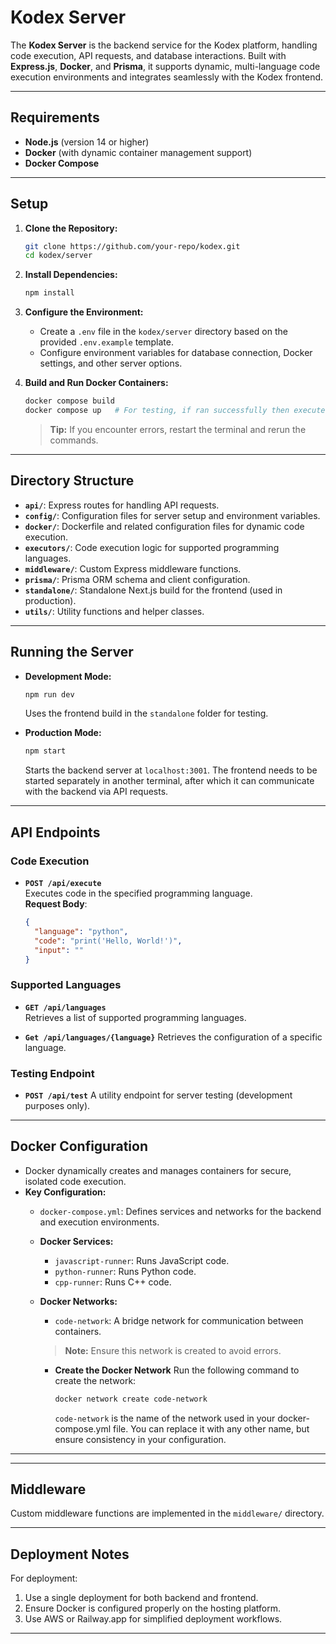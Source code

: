 # Kodex Server

The **Kodex Server** is the backend service for the Kodex platform, handling code execution, API requests, and database interactions. Built with **Express.js**, **Docker**, and **Prisma**, it supports dynamic, multi-language code execution environments and integrates seamlessly with the Kodex frontend.

---

## Requirements

- **Node.js** (version 14 or higher)
- **Docker** (with dynamic container management support)
- **Docker Compose**

---

## Setup

1. **Clone the Repository:**

   ```bash
   git clone https://github.com/your-repo/kodex.git
   cd kodex/server
   ```

2. **Install Dependencies:**

   ```bash
   npm install
   ```

3. **Configure the Environment:**

   - Create a `.env` file in the `kodex/server` directory based on the provided `.env.example` template.
   - Configure environment variables for database connection, Docker settings, and other server options.

4. **Build and Run Docker Containers:**

   ```bash
   docker compose build
   docker compose up   # For testing, if ran successfully then execute `docker compose down`
   ```
   > **Tip:** If you encounter errors, restart the terminal and rerun the commands.

---

## Directory Structure

- **`api/`**: Express routes for handling API requests.
- **`config/`**: Configuration files for server setup and environment variables.
- **`docker/`**: Dockerfile and related configuration files for dynamic code execution.
- **`executors/`**: Code execution logic for supported programming languages.
- **`middleware/`**: Custom Express middleware functions.
- **`prisma/`**: Prisma ORM schema and client configuration.
- **`standalone/`**: Standalone Next.js build for the frontend (used in production).
- **`utils/`**: Utility functions and helper classes.

---

## Running the Server

- **Development Mode:**
   ```bash
   npm run dev
   ```
   Uses the frontend build in the `standalone` folder for testing.

- **Production Mode:**
   ```bash
   npm start
   ```
   Starts the backend server at `localhost:3001`. The frontend needs to be started separately in another terminal, after which it can communicate with the backend via API requests.

---

## API Endpoints

### **Code Execution**

- **`POST /api/execute`**  
  Executes code in the specified programming language.  
  **Request Body**:
  ```json
  {
    "language": "python",
    "code": "print('Hello, World!')",
    "input": ""
  }
  ```

### **Supported Languages**

- **`GET /api/languages`**  
  Retrieves a list of supported programming languages.

- **`Get /api/languages/{language}`**
  Retrieves the configuration of a specific language.

### **Testing Endpoint**

- **`POST /api/test`**
  A utility endpoint for server testing (development purposes only).

---

## Docker Configuration

- Docker dynamically creates and manages containers for secure, isolated code execution.
- **Key Configuration:**
  - `docker-compose.yml`: Defines services and networks for the backend and execution environments.
  - **Docker Services:**
    - `javascript-runner`: Runs JavaScript code.
    - `python-runner`: Runs Python code.
    - `cpp-runner`: Runs C++ code.
  - **Docker Networks:**
    - `code-network`: A bridge network for communication between containers.
    > **Note:** Ensure this network is created to avoid errors.

    - **Create the Docker Network**
        Run the following command to create the network:
        ```bash
        docker network create code-network
        ```
        `code-network` is the name of the network used in your docker-compose.yml file. You can replace it with any other name, but ensure consistency in your configuration.

---

<!-- ## Prisma Setup

Prisma is used for seamless database interactions.

- **Schema Location:** `prisma/schema.prisma`
- **Client Configuration:** Generated in `node_modules/.prisma/client`.
- **Database Connection:** Defined in the `.env` file.

**Common Commands:**
```bash
# Generate Prisma client
npx prisma generate

# Apply database migrations
npx prisma migrate dev
``` -->

---

## Middleware

Custom middleware functions are implemented in the `middleware/` directory.

<!-- - **Authentication Middleware:** Configured in `middleware/authMiddleware.js`.
  - Ensures requests are authorized where required. -->

---

## Deployment Notes

For deployment:
1. Use a single deployment for both backend and frontend.
2. Ensure Docker is configured properly on the hosting platform.
3. Use AWS or Railway.app for simplified deployment workflows.

---
